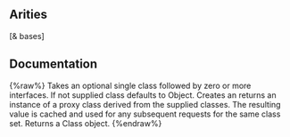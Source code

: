 ## Arities
[& bases]

## Documentation
{%raw%}
Takes an optional single class followed by zero or more
  interfaces. If not supplied class defaults to Object.  Creates an
  returns an instance of a proxy class derived from the supplied
  classes. The resulting value is cached and used for any subsequent
  requests for the same class set. Returns a Class object.
{%endraw%}
